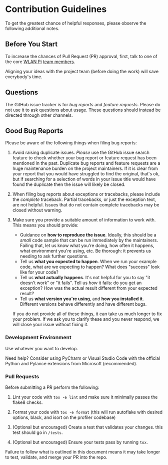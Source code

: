 # Contribution Guidelines

To get the greatest chance of helpful responses, please observe the
following additional notes.

## Before You Start

To increase the chances of Pull Request (PR) approval, first, talk to one of the core [WLAN Pi](https://github.com/WLAN-Pi/) [team members](https://github.com/orgs/WLAN-Pi/people).

Aligning your ideas with the project team (before doing the work) will save everybody's time. 

## Questions

The GitHub issue tracker is for *bug reports* and *feature requests*. Please do
not use it to ask questions about usage. These questions should
instead be directed through other channels.

## Good Bug Reports

Please be aware of the following things when filing bug reports:

1. Avoid raising duplicate issues. *Please* use the GitHub issue search feature
   to check whether your bug report or feature request has been mentioned in
   the past. Duplicate bug reports and feature requests are a huge maintenance
   burden on the project maintainers. If it is clear from your report that you 
   would have struggled to find the original, that's ok, but if searching for 
   a selection of words in your issue title would have found the duplicate
   then the issue will likely be closed.

2. When filing bug reports about exceptions or tracebacks, please include the
   *complete* traceback. Partial tracebacks, or just the exception text, are
   not helpful. Issues that do not contain complete tracebacks may be closed
   without warning.

3. Make sure you provide a suitable amount of information to work with. This
   means you should provide:

   - Guidance on **how to reproduce the issue**. Ideally, this should be a
     *small* code sample that can be run immediately by the maintainers.
     Failing that, let us know what you're doing, how often it happens, what
     environment you're using, etc. Be thorough: it prevents us needing to ask
     further questions.
   - Tell us **what you expected to happen**. When we run your example code,
     what are we expecting to happen? What does "success" look like for your
     code?
   - Tell us **what actually happens**. It's not helpful for you to say "it
     doesn't work" or "it fails". Tell us *how* it fails: do you get an
     exception? How was the actual result different from your expected result?
   - Tell us **what version you're using**, and
     **how you installed it**. Different versions behave
     differently and have different bugs.
   
   If you do not provide all of these things, it can take us much longer to
   fix your problem. If we ask you to clarify these and you never respond, we
   will close your issue without fixing it.

### Development Environment

Use whatever you want to develop. 

Need help? Consider using PyCharm or Visual Studio Code with the official Python and Pylance extensions from Microsoft (recommended).

### Pull Requests

Before submitting a PR perform the following:

1. Lint your code with `tox -e lint` and make sure it minimally passes the flake8 checks.

1. Format your code with `tox -e format` (this will run autoflake with desired options, black, and isort on the profiler codebase)

2. (Optional but encouraged) Create a test that validates your changes. this test should go in `/tests`.

3. (Optional but encouraged) Ensure your tests pass by running `tox`.

Failure to follow what is outlined in this document means it may take longer to test, validate, and merge your PR into the repo.
